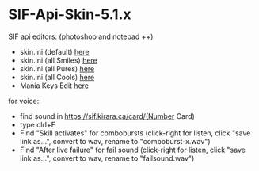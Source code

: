 # SIF-Api-Skin-5.1.x

SIF api editors: (photoshop and notepad ++)
- skin.ini (default) <a href="https://github.com/ianpwk/SIF-Api-Skin-5.1.x/releases/tag/5.1x99">here</a>
- skin.ini (all Smiles) <a href="https://github.com/ianpwk/SIF-Api-Skin-5.1.x/releases/tag/5.1x98">here</a>
- skin.ini (all Pures) <a href="https://github.com/ianpwk/SIF-Api-Skin-5.1.x/releases/tag/5.1x97">here</a>
- skin.ini (all Cools) <a href="https://github.com/ianpwk/SIF-Api-Skin-5.1.x/releases/tag/5.1x97">here</a>
- Mania Keys Edit <a href="https://github.com/ianpwk/SIF-Api-Skin-5.1.x/releases/tag/5.1x80">here</a>

for voice:
- find sound in https://sif.kirara.ca/card/(Number Card)
- type clrl+F
- Find "Skill activates" for combobursts (click-right for listen, click "save link as...", convert to wav, rename to "comboburst-x.wav")
- Find "After live failure" for fail sound (click-right for listen, click "save link as...", convert to wav, rename to "failsound.wav")
